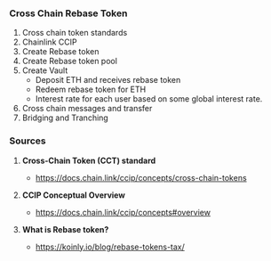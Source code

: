 ### Cross Chain Rebase Token

1. Cross chain token standards
2. Chainlink CCIP
3. Create Rebase token
4. Create Rebase token pool
5. Create Vault
   - Deposit ETH and receives rebase token
   - Redeem rebase token for ETH
   - Interest rate for each user based on some global interest rate.
6. Cross chain messages and transfer
7. Bridging and Tranching 




### Sources

1. **Cross-Chain Token (CCT) standard**
   - https://docs.chain.link/ccip/concepts/cross-chain-tokens 

2. **CCIP Conceptual Overview**
   - https://docs.chain.link/ccip/concepts#overview 

3. **What is Rebase token?**
   - https://koinly.io/blog/rebase-tokens-tax/


